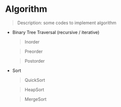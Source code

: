 # Algorithm
> Description: some codes to implement algorithm

* Binary Tree Traversal (recursive / iterative)

    > Inorder

    > Preorder

    > Postorder

* Sort
	> QuickSort

	> HeapSort

	> MergeSort
